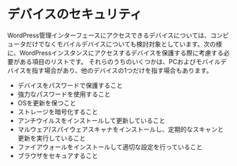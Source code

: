 # デバイスのセキュリティ
 WordPress管理インターフェースにアクセスできるデバイスについては、コンピュータだけでなくモバイルデバイスについても検討対象としています。次の様に、WordPressインスタンスにアクセスするデバイスを保護する際に考慮する必要がある項目のリストです。 それらのうちのいくつかは、PCおよびモバイルデバイスを指す場合があり、他のデバイスの1つだけを指す場合もあります。

- デバイスをパスワードで保護すること
- 強力なパスワードを使用すること
- OSを更新を保つこと
- ストレージを暗号化すること
- アンチウイルスをインストールして更新していること
- マルウェア/スパイウェアスキャナをインストールし、定期的なスキャンと更新を実行していること
- ファイアウォールをインストールして適切な設定を行っていること
- ブラウザをセキュアすること
